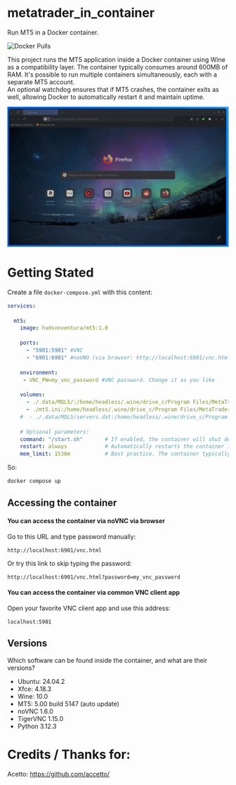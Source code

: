 # metatrader_in_container
Run MT5 in a Docker container.  

![Docker Pulls](https://img.shields.io/docker/pulls/hudsonventura/mt5)


This project runs the MT5 application inside a Docker container using Wine as a compatibility layer. The container typically consumes around 600MB of RAM. It's possible to run multiple containers simultaneously, each with a separate MT5 account.  
An optional watchdog ensures that if MT5 crashes, the container exits as well, allowing Docker to automatically restart it and maintain uptime.





![Descrição opcional](mt5_demo.gif)



# Getting Stated
Create a file `docker-compose.yml` with this content:  
``` yaml
services:

  mt5:
    image: hudsonventura/mt5:1.0

    ports:
      - "5901:5901" #VNC
      - "6901:6901" #noVNO (via browser: http://localhost:6901/vnc.html or http://localhost:6901/vnc.html?password=my_vnc_password)

    environment:
     - VNC_PW=my_vnc_password #VNC password. Change it as you like

    volumes:
      - ./.data/MQL5/:/home/headless/.wine/drive_c/Program Files/MetaTrader 5/MQL5/
      - ./mt5.ini:/home/headless/.wine/drive_c/Program Files/MetaTrader 5/mt5.ini
    #  - ./.data/MQL5/servers.dat:/home/headless/.wine/drive_c/Program Files/MetaTrader 5/Config/servers.dat # Uncomment if you ar using a non listed broker
      
    # Optional parameters:
    command: "/start.sh"       # If enabled, the container will shut down when MT5 is closed
    restart: always            # Automatically restarts the container if it stops
    mem_limit: 1536m           # Best practice. The container typically uses around 600MB
```

So:
``` bash
docker compose up
```

## Accessing the container

#### You can access the container via noVNC via browser
Go to this URL and type password manually:
```
http://localhost:6901/vnc.html
```

Or try this link to skip typing the password:
```
http://localhost:6901/vnc.html?password=my_vnc_password
```
#### You can access the container via common VNC client app
Open your favorite VNC client app and use this address:
```
localhost:5901
```



## Versions
Which software can be found inside the container, and what are their versions?  
 - Ubuntu: 24.04.2  
 - Xfce: 4.18.3  
 - Wine: 10.0  
 - MT5: 5.00 build 5147 (auto update)
 - noVNC 1.6.0  
 - TigerVNC 1.15.0  
 - Python 3.12.3  





# Credits / Thanks for:
Acetto: https://github.com/accetto/